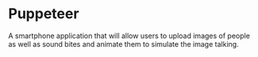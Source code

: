 Puppeteer
=========

A smartphone application that will allow users to upload images of people as well as sound bites and animate them to simulate the image talking.

